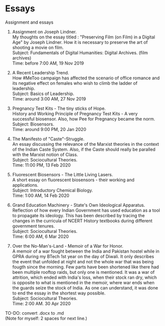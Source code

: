 # Essays
Assignment and essays

1. Assignment on Joseph Lindner.  
My thoughts on the essay titled : "Preserving Film (on Film) in a Digital Age" by Joseph Lindner. How it is necessary to preserve the art of shooting a movie on film.  
Subject: Fundamentals of Digital Humanities: Digital Archives. (film archives)  
Time: before 7:00 AM, 19 Nov 2019  
  
2. A Recent Leadership Trend.  
How #MeToo campaign has affected the scenario of office romance and its negative effect on females who wish to climb the ladder of leadership.  
Subject: Basics of Leadership.  
Time: around 3:00 AM, 27 Nov 2019  

3. Pregnancy Test Kits - The tiny sticks of Hope.  
History and Working Principle of Pregnancy Test Kits - A very successful biosensor. Also, how Pee for Pregnancy became the norm.  
Subject: Biosensors.  
Time: around 9:00 PM, 20 Jan 2020  

4. The Manifesto of "Caste"-Struggle.  
An essay discussing the relevance of the Marxist theories in the context of the Indian Caste System. Also, if the Caste should really be paralled with the Marxist notion of Class.  
Subject: Sociocultural Theories.  
Time: 11:00 PM, 13 Feb 2020  

5. Fluorescent Biosensors - The Little Living Lasers.  
A short essay on fluorescent biosensors - their working and applications.  
Subject: Introductory Chemical Biology.  
Time: 1:00 AM, 14 Feb 2020  

6. Grand Education Machinery - State's Own Ideological Apparatus.  
Reflection of how every Indian Government has used education as a tool to propagate its ideology. This has been described by tracing the changes in the curricula of NCERT History textbooks during different government tenures.  
Subject: Sociocultural Theories.  
Time: 6:00 AM, 6 Mar 2020  

7. Over the No-Man's-Land - Memoir of a War for Honor.  
A memoir of a war fought between the India and Pakistan hostel while in GPRA during my BTech 1st year on the day of Diwali. It only describes the event that unfolded at night and not the whole war that was being fougth since the morning. Few parts have been shortened like there had been multiple rooftop raids, but only one is mentioned. It was a war of attrition, which ended with India's loss, when their stock ran dry, which is opposite to what is mentioned in the memoir, where war ends when the guards seize the stock of India. As one can understand, it was done to end the essay in the shortest way possible.  
Subject: Sociocultural Theories.  
Time: 2:00 AM. 30 Apr 2020 

TO-DO: convert .docx to .md  
(Note for myself: 2 spaces for next line.)
